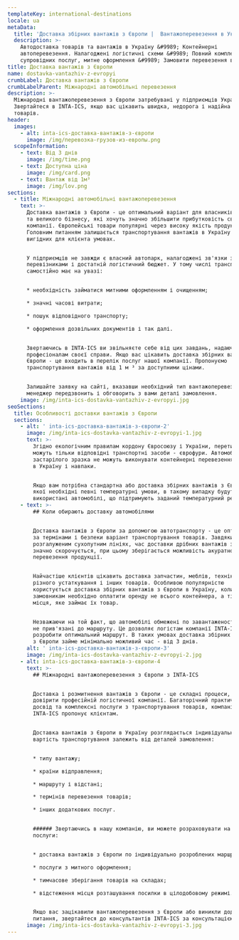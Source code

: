 ```yaml
---
templateKey: international-destinations
locale: ua
metaData:
  title: 'Доставка збірних вантажів з Європи |  Вантажоперевезення в Україну '
  description: >-
    Автодоставка товарів та вантажів в Україну &#9989; Контейнерні
    автоперевезення. Налагоджені логістичні схеми &#9989; Повний комплекс
    супровідних послуг, митне оформлення &#9989; Замовити перевезення вантажу
title: Доставка вантажів з Європи
name: dostavka-vantazhiv-z-evropyi
crumbLabel: Доставка вантажів з Європи
crumbLabelParent: Міжнародні автомобільні перевезення
description: >-
  Міжнародні вантажоперевезення з Європи затребувані у підприємців України.
  Звертайтеся в INTA-ICS, якщо вас цікавить швидка, недорога і надійна доставка
  товарів.
header:
  images:
    - alt: inta-ics-доставка-вантажів-з-європи
      image: /img/перевозка-грузов-из-европы.png
  scopeInformation:
    - text: Від 3 днів
      image: /img/time.png
    - text: Доступна ціна
      image: /img/card.png
    - text: Вантаж від 1м³
      image: /img/lov.png
sections:
  - title: Міжнародні автомобільні вантажоперевезення
    text: >-
      Доставка вантажів з Європи - це оптимальний варіант для власників малого
      та великого бізнесу, які хочуть значно збільшити прибутковість своєї
      компанії. Європейські товари популярні через високу якість продукції.
      Головним питанням залишається транспортування вантажів в Україну на
      вигідних для клієнта умовах.


      У підприємців не завжди є власний автопарк, налагоджені зв'язки з
      перевізниками і достатній логістичний бюджет. У тому числі транспортування
      самостійно має на увазі:


      * необхідність займатися митними оформленням і очищенням;

      * значні часові витрати;

      * пошук відповідного транспорту;

      * оформлення дозвільних документів і так далі.


      Звертаючись в INTA-ICS ви звільняєте себе від цих завдань, надаючи їх
      професіоналам своєї справи. Якщо вас цікавить доставка збірних вантажів з
      Європи - це входить в перелік послуг нашої компанії. Пропонуємо
      транспортування вантажів від 1 м ³ за доступними цінами.


      Залишайте заявку на сайті, вказавши необхідний тип вантажоперевезень. Наш
      менеджер передзвонить і обговорить з вами деталі замовлення.
    image: /img/inta-ics-dostavka-vantazhiv-z-evropyi.jpg
seoSections:
  title: Особливості доставки вантажів з Європи
  sections:
    - alt: ' inta-ics-доставка-вантажів-з-європи-2'
      image: /img/inta-ics-dostavka-vantazhiv-z-evropyi-1.jpg
      text: >-
        Згідно екологічним правилам кордону Євросоюзу і України, перетинати її
        можуть тільки відповідні транспортні засоби - єврофури. Автомобілі
        застарілого зразка не можуть виконувати контейнерні перевезення з Європи
        в Україну і навпаки.


        Якщо вам потрібна стандартна або доставка збірних вантажів з Європи, для
        якої необхідні певні температурні умови, в такому випадку будуть
        використані автомобілі, що підтримують заданий температурний режим.
    - text: >-
        ## Коли обирають доставку автомобілями


        Доставка вантажів з Європи за допомогою автотранспорту - це оптимальний
        за термінами і безпеки варіант транспортування товарів. Завдяки
        розгалуженим сухопутним лініях, час доставки дрібних вантажів з Європи
        значно скорочується, при цьому зберігається можливість акуратною
        перевезення продукції.


        Найчастіше клієнтів цікавить доставка запчастин, меблів, техніки, одягу,
        різного устаткування і інших товарів. Особливою популярністю
        користується доставка збірних вантажів з Європи в Україну, коли
        замовникам необхідно оплатити оренду не всього контейнера, а тільки
        місця, яке займає їх товар.


        Незважаючи на той факт, що автомобілі обмежені по завантаженості, вони
        не прив'язані до маршруту. Це дозволяє логістам компанії INTA-ICS легко
        розробити оптимальний маршрут. В таких умовах доставка збірних вантажів
        з Європи займе мінімально можливий час - від 3 днів.
      alt: ' inta-ics-доставка-вантажів-з-європи-3'
      image: /img/inta-ics-dostavka-vantazhiv-z-evropyi-2.jpg
    - alt: inta-ics-доставка-вантажів-з-європи-4
      text: >-
        ## Міжнародні вантажоперевезення з Європи з INTA-ICS


        Доставка і розмитнення вантажів з Європи - це складні процеси, які слід
        довірити професійній логістичної компанії. Багаторічний практичний
        досвід та комплексні послуги з транспортування товарів, компанія
        INTA-ICS пропонує клієнтам.


        Доставка вантажів з Європи в Україну розглядається індивідуально, тому
        вартість транспортування залежить від деталей замовлення:


        * типу вантажу;

        * країни відправлення;

        * маршруту і відстані;

        * термінів перевезення товарів;

        * інших додаткових послуг.


        ###### Звертаючись в нашу компанію, ви можете розраховувати на такі
        послуги:


        * доставка вантажів з Європи по індивідуально розроблених маршрутах;

        * послуги з митного оформлення;

        * тимчасове зберігання товарів на складах;

        * відстеження місця розташування посилки в цілодобовому режимі.


        Якщо вас зацікавили вантажоперевезення з Європи або виникли додаткові
        питання, звертайтеся до консультантів INTA-ICS за консультацією.
      image: /img/inta-ics-dostavka-vantazhiv-z-evropyi-3.jpg
---
```

